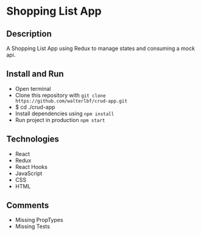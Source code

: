 # Shopping List App

## Description

A Shopping List App using Redux to manage states and consuming a mock api.

## Install and Run

- Open terminal
- Clone this repository with `git clone https://github.com/walterlbf/crud-app.git`
- $ cd ./crud-app
- Install dependencies using `npm install`
- Run project in production `npm start`

## Technologies

- React
- Redux
- React Hooks
- JavaScript
- CSS
- HTML

## Comments

- Missing PropTypes
- Missing Tests
